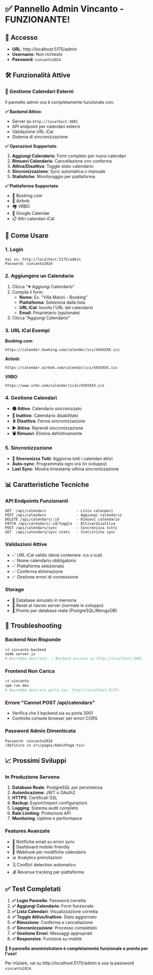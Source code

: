 # ✅ Pannello Admin Vincanto - FUNZIONANTE!

## 🔐 Accesso
- **URL**: http://localhost:5175/admin
- **Username**: Non richiesto
- **Password**: `vincanto2024`

## 🛠️ Funzionalità Attive

### 📅 Gestione Calendari Esterni
Il pannello admin ora è completamente funzionale con:

**✅ Backend Attivo**:
- Server su `http://localhost:3001`
- API endpoint per calendari esterni
- Validazione URL iCal
- Sistema di sincronizzazione

**✅ Operazioni Supportate**:
1. **Aggiungi Calendario**: Form completo per nuovi calendari
2. **Rimuovi Calendario**: Cancellazione con conferma
3. **Attiva/Disattiva**: Toggle stato calendario
4. **Sincronizzazione**: Sync automatica o manuale
5. **Statistiche**: Monitoraggio per piattaforma

**✅ Piattaforme Supportate**:
- 🏨 Booking.com
- 🏡 Airbnb  
- 🏘️ VRBO
- 📅 Google Calendar
- 📋 Altri calendari iCal

## 🚀 Come Usare

### 1. Login
```
Vai su: http://localhost:5175/admin
Password: vincanto2024
```

### 2. Aggiungere un Calendario
1. Clicca "➕ Aggiungi Calendario"
2. Compila il form:
   - **Nome**: Es. "Villa Maiori - Booking"
   - **Piattaforma**: Seleziona dalla lista
   - **URL iCal**: Incolla l'URL del calendario
   - **Email**: Proprietario (opzionale)
3. Clicca "Aggiungi Calendario"

### 3. URL iCal Esempi
**Booking.com**:
```
https://calendar.booking.com/calendar/ics/XXXXXXX.ics
```

**Airbnb**:
```
https://calendar.airbnb.com/calendar/ics/XXXXXXX.ics
```

**VRBO**:
```
https://www.vrbo.com/calendar/ical/XXXXXXX.ics
```

### 4. Gestione Calendari
- **🟢 Attivo**: Calendario sincronizzato
- **🔴 Inattivo**: Calendario disabilitato
- **⏸️ Disattiva**: Ferma sincronizzazione
- **▶️ Attiva**: Riprendi sincronizzazione
- **🗑️ Rimuovi**: Elimina definitivamente

### 5. Sincronizzazione
- **🔄 Sincronizza Tutti**: Aggiorna tutti i calendari attivi
- **Auto-sync**: Programmata ogni ora (in sviluppo)
- **Last Sync**: Mostra timestamp ultima sincronizzazione

## 📊 Caratteristiche Tecniche

### API Endpoints Funzionanti
```
GET  /api/calendars              - Lista calendari
POST /api/calendars              - Aggiungi calendario  
DELETE /api/calendars/:id        - Rimuovi calendario
PATCH /api/calendars/:id/toggle  - Attiva/disattiva
POST /api/calendars/sync         - Sincronizza tutti
GET  /api/calendars/sync-stats   - Statistiche sync
```

### Validazioni Attive
- ✅ URL iCal valido (deve contenere .ics o ical)
- ✅ Nome calendario obbligatorio
- ✅ Piattaforma selezionata
- ✅ Conferma eliminazione
- ✅ Gestione errori di connessione

### Storage
- 📝 Database simulato in memoria
- 🔄 Reset al riavvio server (normale in sviluppo)
- 💾 Pronto per database reale (PostgreSQL/MongoDB)

## 🐛 Troubleshooting

### Backend Non Risponde
```bash
cd vincanto-backend
node server.js
# Dovrebbe mostrare: ✅ Backend avviato su http://localhost:3001
```

### Frontend Non Carica
```bash
cd vincanto
npm run dev
# Dovrebbe mostrare porta (es. http://localhost:5175)
```

### Errore "Cannot POST /api/calendars"
- Verifica che il backend sia su porta 3001
- Controlla console browser per errori CORS

### Password Admin Dimenticata
```
Password: vincanto2024
(definita in src/pages/AdminPage.tsx)
```

## 📈 Prossimi Sviluppi

### In Produzione Servono
1. **Database Reale**: PostgreSQL per persistenza
2. **Autenticazione**: JWT o OAuth2
3. **HTTPS**: Certificati SSL
4. **Backup**: Export/import configurazioni
5. **Logging**: Sistema audit completo
6. **Rate Limiting**: Protezione API
7. **Monitoring**: Uptime e performance

### Features Avanzate
- 📧 Notifiche email su errori sync
- 📱 Dashboard mobile-friendly
- 🔔 Webhook per modifiche calendario
- 📊 Analytics prenotazioni
- 🗓️ Conflict detection automatico
- 💰 Revenue tracking per piattaforma

## ✅ Test Completati

1. **✅ Login Pannello**: Password corretta
2. **✅ Aggiungi Calendario**: Form funzionale
3. **✅ Lista Calendari**: Visualizzazione corretta
4. **✅ Toggle Attivo/Inattivo**: Stato aggiornato
5. **✅ Rimozione**: Conferma e cancellazione
6. **✅ Sincronizzazione**: Processo completato
7. **✅ Gestione Errori**: Messaggi appropriati
8. **✅ Responsive**: Funziona su mobile

**🎉 Il pannello amministratore è completamente funzionale e pronto per l'uso!**

Per iniziare, vai su http://localhost:5175/admin e usa la password `vincanto2024`.